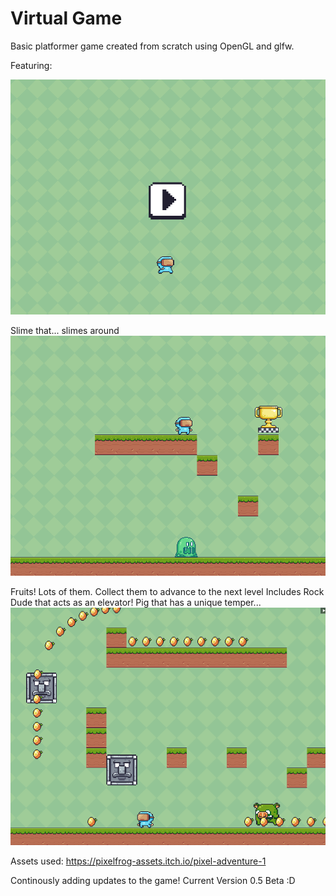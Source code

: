 # Virtual Game
Basic platformer game created from scratch using OpenGL and glfw.


Featuring:


![Alt text](Screenshots/GameMenu.png?raw=true "Title")

Slime that... slimes around
![Alt text](Screenshots/LevelComplete1.png?raw=true "Title")

Fruits! Lots of them. Collect them to advance to the next level
Includes Rock Dude that acts as an elevator!
Pig that has a unique temper...
![Alt text](Screenshots/Level2.png?raw=true "Title")

Assets used: https://pixelfrog-assets.itch.io/pixel-adventure-1

Continously adding updates to the game!
Current Version 0.5 Beta :D
